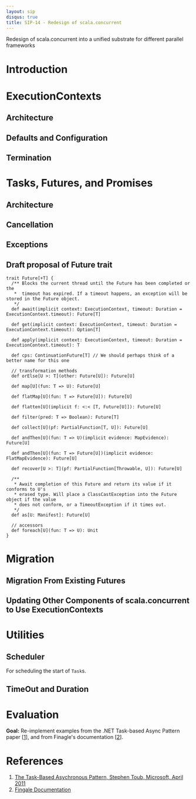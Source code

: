 ```yaml
---
layout: sip
disqus: true
title: SIP-14 - Redesign of scala.concurrent
---
```

Redesign of scala.concurrent into a unified substrate for different parallel frameworks


# Introduction

# ExecutionContexts
## Architecture
## Defaults and Configuration
## Termination

# Tasks, Futures, and Promises
## Architecture
## Cancellation
## Exceptions
## Draft proposal of Future trait
    trait Future[+T] {
      /** Blocks the current thread until the Future has been completed or the
       *  timeout has expired. If a timeout happens, an exception will be stored in the Future object.
       */
      def await(implicit context: ExecutionContext, timeout: Duration = ExecutionContext.timeout): Future[T]
      
      def get(implicit context: ExecutionContext, timeout: Duration = ExecutionContext.timeout): Option[T]
      
      def apply(implicit context: ExecutionContext, timeout: Duration = ExecutionContext.timeout): T
      
      def cps: ContinuationFuture[T] // We should perhaps think of a better name for this one
      
      // transformation methods
      def orElse[U >: T](other: Future[U]): Future[U]
      
      def map[U](fun: T => U): Future[U]
      
      def flatMap[U](fun: T => Future[U]): Future[U] 
      
      def flatten[U](implicit f: <:< [T, Future[U]]): Future[U]
      
      def filter(pred: T => Boolean): Future[T]
      
      def collect[U](pf: PartialFunction[T, U]): Future[U]
      
      def andThen[U](fun: T => U)(implicit evidence: MapEvidence): Future[U]
      
      def andThen[U](fun: T => Future[U])(implicit evidence: FlatMapEvidence): Future[U]
      
      def recover[U >: T](pf: PartialFunction[Throwable, U]): Future[U]
      
      /**
       * Await completion of this Future and return its value if it conforms to U's
       * erased type. Will place a ClassCastException into the Future object if the value 
       * does not conform, or a TimeoutException if it times out.
       */
      def as[U: Manifest]: Future[U] 
      
      // accessors
      def foreach[U](fun: T => U): Unit
    }

# Migration
## Migration From Existing Futures
## Updating Other Components of scala.concurrent to Use ExecutionContexts

# Utilities
## Scheduler
For scheduling the start of `Task`s.
## TimeOut and Duration

# Evaluation
**Goal:** Re-implement examples from the .NET Task-based Async Pattern paper \[[1][1]\], and from Finagle's documentation \[[2][2]\].

# References
1. [The Task-Based Asychronous Pattern, Stephen Toub, Microsoft, April 2011][1]
2. [Fingale Documentation][2]

  [1]: http://www.microsoft.com/download/en/details.aspx?id=19957        "NETAsync"
  [2]: http://twitter.github.com/scala_school/finagle.html  "Finagle"
